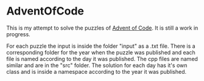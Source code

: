 # AdventOfCode
This is my attempt to solve the puzzles of [Advent of Code](https://adventofcode.com/). It is still a work in progress.

For each puzzle the input is inside the folder "input" as a .txt file. There is a corresponding folder for the year when the puzzle was published and each file is named according to the day it was published.
The cpp files are named similar and are in the "src" folder. The solution for each day has it's own class and is inside a namespace according to the year it was published.